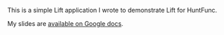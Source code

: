 This is a simple Lift application I wrote to demonstrate Lift for
HuntFunc.

My slides are [available on Google docs][1].

 [1]: https://docs.google.com/presentation/d/1NrJuOebtTcAudVpOhAKdqJY0z4XtFw4BgeQc2sWHXxM/edit?usp=sharing
